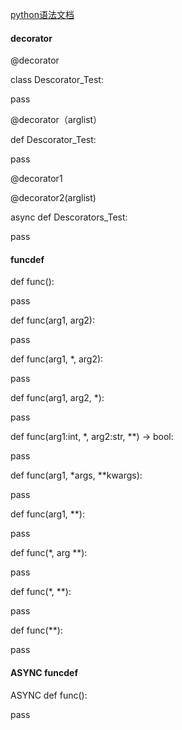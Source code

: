 [python语法文档](https://github.com/python/cpython/blob/master/Grammar/Grammar)

#### decorator

@decorator

class Descorator_Test:

  pass
  
@decorator（arglist）

def Descorator_Test:

  pass

@decorator1

@decorator2(arglist)

async def Descorators_Test:

  pass
  
  
#### funcdef

def func():

  pass
  

def func(arg1, arg2):

  pass
  
  
def func(arg1, *, arg2):

  pass
  

def func(arg1, arg2, *):

  pass
  
  
def func(arg1:int, *, arg2:str, **) -> bool:

  pass
  
  
def func(arg1, *args, **kwargs):

  pass
  
  
def func(arg1, **):

  pass
  
  
def func(*, arg **):

  pass
  
  
def func(*, **):

  pass
  
  
def func(**):

  pass
  
  
#### ASYNC funcdef

ASYNC def func():

  pass
